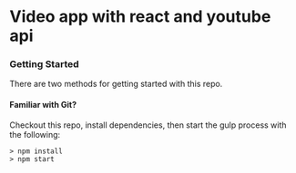 # Video app with react and youtube api

### Getting Started

There are two methods for getting started with this repo.

#### Familiar with Git?

Checkout this repo, install dependencies, then start the gulp process with the following:

```
> npm install
> npm start
```
